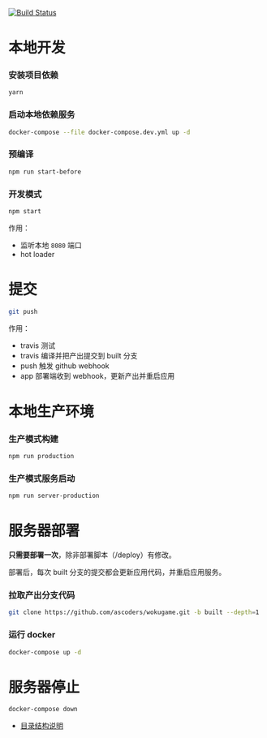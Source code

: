 <a href="https://travis-ci.org/ascoders/wokugame"><img src="https://img.shields.io/travis/ascoders/wokugame/master.svg?style=flat" alt="Build Status"></a>

# 本地开发

### 安装项目依赖

```bash
yarn
```

### 启动本地依赖服务

```bash
docker-compose --file docker-compose.dev.yml up -d
```

### 预编译

```bash
npm run start-before
```

### 开发模式

```bash
npm start
```

作用：

- 监听本地 `8080` 端口
- hot loader

# 提交

```bash
git push
```

作用：

- travis 测试
- travis 编译并把产出提交到 built 分支
- push 触发 github webhook
- app 部署端收到 webhook，更新产出并重启应用

# 本地生产环境

### 生产模式构建

```bash
npm run production
```

### 生产模式服务启动

```bash
npm run server-production
```

# 服务器部署

**只需要部署一次**，除非部署脚本（/deploy）有修改。

部署后，每次 built 分支的提交都会更新应用代码，并重启应用服务。

### 拉取产出分支代码

```bash
git clone https://github.com/ascoders/wokugame.git -b built --depth=1
```

### 运行 docker

```bash
docker-compose up -d
```

# 服务器停止

```bash
docker-compose down
```

- [目录结构说明](docs/directory.md)